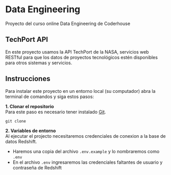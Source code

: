# Data Engineering
Proyecto del curso online Data Engineering de Coderhouse

## TechPort API
En este proyecto usamos la API TechPort de la NASA, servicios web RESTful para que los datos de proyectos tecnológicos estén disponibles para otros sistemas y servicios.

## Instrucciones
Para instalar este proyecto en un entorno local (su computador) abra la terminal de comandos y siga estos pasos:

**1. Clonar el repositorio** \
Para este paso es necesario tener instalado [Git](https://git-scm.com/).
``` shell
git clone 
```
**2. Variables de entorno** \
Al ejecutar el projecto necesitaremos credenciales de conexion a la base de datos Redshift. 
* Haremos una copia del archivo `.env.example` y lo nombraremos como `.env`
* En el archivo `.env` ingresaremos las credenciales faltantes de usuario y contraseña de Redshift